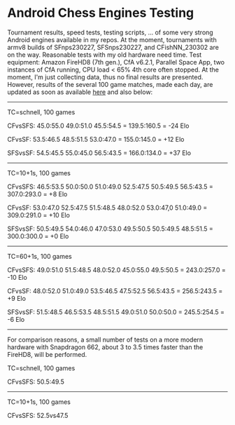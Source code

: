# Android Chess Engines Testing
Tournament results, speed tests, testing scripts, ... of some very strong Android engines available in my repos. 
At the moment, tournaments with armv8 builds of SFnps230227, SFSnps230227, and CFishNN_230302 are on the way. 
Reasonable tests with my old hardware need time. Test equipment: 
Amazon FireHD8 (7th gen.), CfA v6.2.1,  Parallel Space App, two instances of CfA running, CPU load < 65% 4th core often stopped.
At the moment, I'm just collecting data, thus no final results are presented.
However, results of the several 100 game matches, made each day, are updated as soon as available [here](https://github.com/Joachim26/Android_Chess_Engines_Testing/blob/main/DailyUpdatedTestResults.txt) and also below:


________________________________________
TC=schnell, 100 games

CFvsSFS:
45.0:55.0
49.0:51.0
45.5:54.5
= 139.5:160.5 = -24 Elo

CFvsSF:
53.5:46.5
48.5:51.5
53.0:47.0
= 155.0:145.0 = +12 Elo

SFSvsSF:
54.5:45.5
55.0:45.0
56.5:43.5
= 166.0:134.0 = +37 Elo
________________________________________
TC=10+1s, 100 games

CFvsSFS:
46.5:53.5
50.0:50.0
51.0:49.0
52.5:47.5
50.5:49.5
56.5:43.5
= 307.0:293.0 = +8 Elo

CFvsSF:
53.0:47.0
52.5:47.5
51.5:48.5
48.0:52.0
53.0:47,0
51.0:49.0
= 309.0:291.0 = +10 Elo

SFSvsSF:
50.5:49.5
54.0:46.0
47.0:53.0
49.5:50.5
50.5:49.5
48.5:51.5
= 300.0:300.0 = +0 Elo
________________________________________
TC=60+1s, 100 games

CFvsSFS:
49.0:51.0
51.5:48.5
48.0:52.0
45.0:55.0
49.5:50.5
= 243.0:257.0 = -10 Elo

CFvsSF:
48.0:52.0
51.0:49.0
53.5:46.5
47.5:52.5
56.5:43.5
= 256.5:243.5 = +9 Elo

SFSvsSF:
51.5:48.5
46.5:53.5
48.5:51.5
49.0:51.0
50.0:50.0
= 245.5:254.5 = -6 Elo
________________________________________
For comparison reasons, a small number of tests 
on a more modern hardware with Snapdragon 662, 
about 3 to 3.5 times faster than the FireHD8, 
will be performed.

TC=schnell, 100 games

CFvsSFS:
50.5:49.5


________________________________________
TC=10+1s, 100 games

CFvsSFS:
52.5vs47.5
